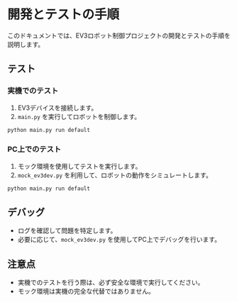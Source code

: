 # 開発とテストの手順

このドキュメントでは、EV3ロボット制御プロジェクトの開発とテストの手順を説明します。

## テスト

### 実機でのテスト

1. EV3デバイスを接続します。
1. `main.py` を実行してロボットを制御します。

```bash
python main.py run default
```

### PC上でのテスト

1. モック環境を使用してテストを実行します。
1. `mock_ev3dev.py` を利用して、ロボットの動作をシミュレートします。

```bash
python main.py run default
```

## デバッグ

- ログを確認して問題を特定します。
- 必要に応じて、`mock_ev3dev.py` を使用してPC上でデバッグを行います。

## 注意点

- 実機でのテストを行う際は、必ず安全な環境で実行してください。
- モック環境は実機の完全な代替ではありません。
